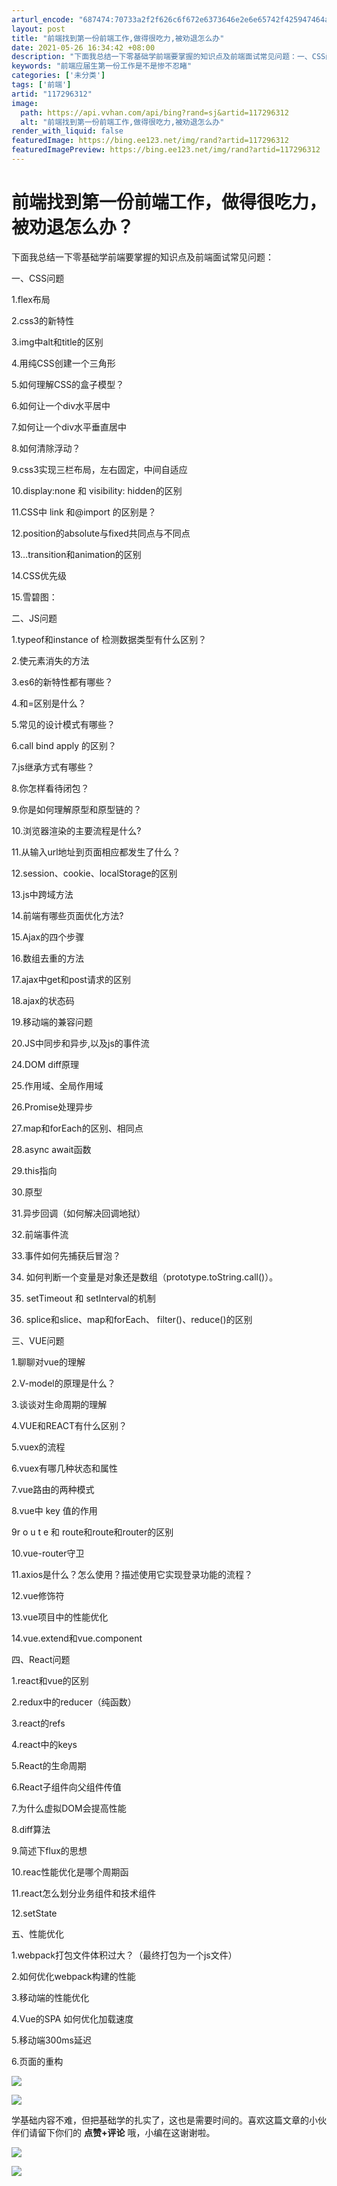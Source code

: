 ```yaml
---
arturl_encode: "687474:70733a2f2f626c6f672e6373646e2e6e65742f425947464a2f:61727469636c652f64657461696c732f313137323936333132"
layout: post
title: "前端找到第一份前端工作,做得很吃力,被劝退怎么办"
date: 2021-05-26 16:34:42 +08:00
description: "下面我总结一下零基础学前端要掌握的知识点及前端面试常见问题：一、CSS问题1.flex布局2.css"
keywords: "前端应届生第一份工作是不是惨不忍睹"
categories: ['未分类']
tags: ['前端']
artid: "117296312"
image:
  path: https://api.vvhan.com/api/bing?rand=sj&artid=117296312
  alt: "前端找到第一份前端工作,做得很吃力,被劝退怎么办"
render_with_liquid: false
featuredImage: https://bing.ee123.net/img/rand?artid=117296312
featuredImagePreview: https://bing.ee123.net/img/rand?artid=117296312
---
```


# 前端找到第一份前端工作，做得很吃力，被劝退怎么办？

下面我总结一下零基础学前端要掌握的知识点及前端面试常见问题：

一、CSS问题
  
1.flex布局
  
2.css3的新特性
  
3.img中alt和title的区别
  
4.用纯CSS创建一个三角形
  
5.如何理解CSS的盒子模型？
  
6.如何让一个div水平居中
  
7.如何让一个div水平垂直居中
  
8.如何清除浮动？
  
9.css3实现三栏布局，左右固定，中间自适应
  
10.display:none 和 visibility: hidden的区别
  
11.CSS中 link 和@import 的区别是？
  
12.position的absolute与fixed共同点与不同点
  
13…transition和animation的区别
  
14.CSS优先级
  
15.雪碧图：

二、JS问题
  
1.typeof和instance of 检测数据类型有什么区别？
  
2.使元素消失的方法
  
3.es6的新特性都有哪些？
  
4.和=区别是什么？
  
5.常见的设计模式有哪些？
  
6.call bind apply 的区别？
  
7.js继承方式有哪些？
  
8.你怎样看待闭包？
  
9.你是如何理解原型和原型链的？
  
10.浏览器渲染的主要流程是什么?
  
11.从输入url地址到页面相应都发生了什么？
  
12.session、cookie、localStorage的区别
  
13.js中跨域方法
  
14.前端有哪些页面优化方法?
  
15.Ajax的四个步骤
  
16.数组去重的方法
  
17.ajax中get和post请求的区别
  
18.ajax的状态码
  
19.移动端的兼容问题
  
20.JS中同步和异步,以及js的事件流
  
24.DOM diff原理
  
25.作用域、全局作用域
  
26.Promise处理异步
  
27.map和forEach的区别、相同点
  
28.async await函数
  
29.this指向
  
30.原型
  
31.异步回调（如何解决回调地狱）
  
32.前端事件流
  
33.事件如何先捕获后冒泡？
  
34. 如何判断一个变量是对象还是数组（prototype.toString.call()）。
  
35. setTimeout 和 setInterval的机制
  
36. splice和slice、map和forEach、 filter()、reduce()的区别

三、VUE问题
  
1.聊聊对vue的理解
  
2.V-model的原理是什么？
  
3.谈谈对生命周期的理解
  
4.VUE和REACT有什么区别？
  
5.vuex的流程
  
6.vuex有哪几种状态和属性
  
7.vue路由的两种模式
  
8.vue中 key 值的作用
  
9r o u t e 和 route和route和router的区别
  
10.vue-router守卫
  
11.axios是什么？怎么使用？描述使用它实现登录功能的流程？
  
12.vue修饰符
  
13.vue项目中的性能优化
  
14.vue.extend和vue.component

四、React问题
  
1.react和vue的区别
  
2.redux中的reducer（纯函数）
  
3.react的refs
  
4.react中的keys
  
5.React的生命周期
  
6.React子组件向父组件传值
  
7.为什么虚拟DOM会提高性能
  
8.diff算法
  
9.简述下flux的思想
  
10.reac性能优化是哪个周期函
  
11.react怎么划分业务组件和技术组件
  
12.setState

五、性能优化
  
1.webpack打包文件体积过大？（最终打包为一个js文件）
  
2.如何优化webpack构建的性能
  
3.移动端的性能优化
  
4.Vue的SPA 如何优化加载速度
  
5.移动端300ms延迟
  
6.页面的重构

![](https://i-blog.csdnimg.cn/blog_migrate/d91acd1d4cc3080ff8eda5e597f50872.png)

![](https://i-blog.csdnimg.cn/blog_migrate/af8543b3342c7e6bb9e694bcc2b393fa.png)

学基础内容不难，但把基础学的扎实了，这也是需要时间的。喜欢这篇文章的小伙伴们请留下你们的
**点赞+评论**
哦，小编在这谢谢啦。

![](https://i-blog.csdnimg.cn/blog_migrate/1afb00e5bab961821d5328bbd8e20c54.png)

![](https://i-blog.csdnimg.cn/blog_migrate/7aa32a366c1a15debc1905f173fc7a53.png)